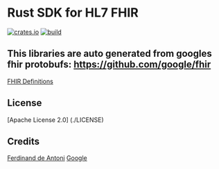 # Rust SDK for HL7 FHIR

[![crates.io](https://buildstats.info/crate/fhir)](https://crates.io/crates/fhir) [![build](https://github.com/itsbalamurali/rust-fhir/actions/workflows/generate.yml/badge.svg)](https://github.com/itsbalamurali/rust-fhir/actions/workflows/generate.yml)

## This libraries are auto generated from googles fhir protobufs: https://github.com/google/fhir

[FHIR Definitions](https://build.fhir.org/definitions.json.zip)

## License

[Apache License 2.0] (./LICENSE)

## Credits

[Ferdinand de Antoni](https://github.com/fdeantoni/prost-wkt)
[Google](https://github.com/google/fhir)
